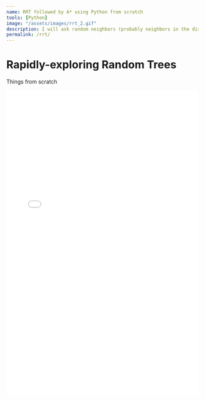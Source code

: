 ```yaml
---
name: RRT followed by A* using Python from scratch
tools: [Python]
image: "/assets/images/rrt_2.gif"
description: I will ask random neighbors (probably neighbors in the direction of goal) about the goal and I obviously have my friend A* to take me to the goal thereafter.
permalink: /rrt/
---
```


<div class = "center-text floating-rectangle">
<h1>Rapidly-exploring Random Trees</h1>

<p>
Things from scratch
</p> 
</div>

<iframe src="assets/docs/RRT Article.html" width="100%" height="800px" style="border:none;"></iframe>
